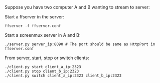 Suppose you have two computer A and B wanting to stream to server:

Start a ffserver in the server:
```
ffserver -f ffserver.conf
```

Start a screenmux server in A and B:
```
./server.py server_ip:8090 # The port should be same as HttpPort in ffserver.conf
```

From server, start, stop or switch clients:
```
./client.py start client_a_ip:2323
./client.py stop client_b_ip:2323
./client.py switch client_a_ip:2323 client_b_ip:2323
```
